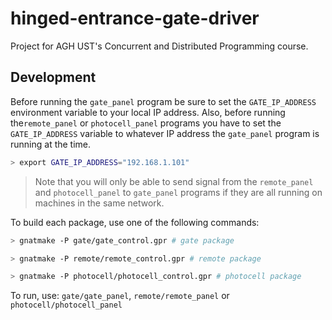 # hinged-entrance-gate-driver

Project for AGH UST's  Concurrent and Distributed Programming course.

## Development

Before running the `gate_panel` program be sure to set the `GATE_IP_ADDRESS` environment variable to your local IP address. Also, before running the`remote_panel` or `photocell_panel` programs you have to set the `GATE_IP_ADDRESS` variable to whatever IP address the `gate_panel` program is running at the time.

```bash
> export GATE_IP_ADDRESS="192.168.1.101"
```

> Note that you will only be able to send signal from the `remote_panel` and `photocell_panel` to `gate_panel` programs if they are all running on machines in the same network.

To build each package, use one of the following commands:

```bash
> gnatmake -P gate/gate_control.gpr # gate package
```

```bash
> gnatmake -P remote/remote_control.gpr # remote package
```

```bash
> gnatmake -P photocell/photocell_control.gpr # photocell package
```

To run, use: `gate/gate_panel`, `remote/remote_panel` or `photocell/photocell_panel`
